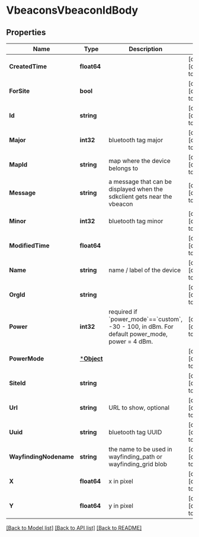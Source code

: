 # VbeaconsVbeaconIdBody

## Properties
Name | Type | Description | Notes
------------ | ------------- | ------------- | -------------
**CreatedTime** | **float64** |  | [optional] [default to null]
**ForSite** | **bool** |  | [optional] [default to null]
**Id** | **string** |  | [optional] [default to null]
**Major** | **int32** | bluetooth tag major | [optional] [default to null]
**MapId** | **string** | map where the device belongs to | [optional] [default to null]
**Message** | **string** | a message that can be displayed when the sdkclient gets near the vbeacon | [optional] [default to null]
**Minor** | **int32** | bluetooth tag minor | [optional] [default to null]
**ModifiedTime** | **float64** |  | [optional] [default to null]
**Name** | **string** | name / label of the device | [optional] [default to null]
**OrgId** | **string** |  | [optional] [default to null]
**Power** | **int32** | required if &#x60;power_mode&#x60;&#x3D;&#x3D;&#x60;custom&#x60;, -30 - 100, in dBm. For default power_mode, power &#x3D; 4 dBm. | [optional] [default to 4]
**PowerMode** | [***Object**](.md) |  | [optional] [default to null]
**SiteId** | **string** |  | [optional] [default to null]
**Url** | **string** | URL to show, optional | [optional] [default to null]
**Uuid** | **string** | bluetooth tag UUID | [optional] [default to null]
**WayfindingNodename** | **string** | the name to be used in wayfinding_path or wayfinding_grid blob | [optional] [default to null]
**X** | **float64** | x in pixel | [optional] [default to null]
**Y** | **float64** | y in pixel | [optional] [default to null]

[[Back to Model list]](../README.md#documentation-for-models) [[Back to API list]](../README.md#documentation-for-api-endpoints) [[Back to README]](../README.md)

